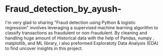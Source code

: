 # Fraud_detection_by_ayush-
I'm very glad to sharing  "Fraud detection using  Python & logistic regression" involves leveraging a supervised machine learning algorithm to classify transactions as fraudulent or non-fraudulent. By cleaning and handling huge amount of Historical data with the help of Pandas, numpy , matplotlib, and ML library, i also preformed Exploratoty Data Analysis (EDA) to find uncover insights in this project.
